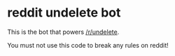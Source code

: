 reddit undelete bot
============

This is the bot that powers [/r/undelete](http://www.reddit.com/r/undelete).

You must not use this code to break any rules on reddit!
